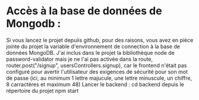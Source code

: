 # Accès à la base de données de Mongodb :
Si vous lancez le projet depuiis github, pour des raisons, vous avez en pièce jointe du projet la variable d'environnement de connection à la base de données MongoDB.
J'ai inclus dans le projet la bibliothèque node de password-validator mais je ne l'ai pas activée dans la route, router.post("/signup", usersControllers.signup),  car le frontend n'était pas configuré pour avertir l'utilisateur des exigences de sécurité pour son mot de passe (ici, au minimum 1 lettre majucule, une lettre minuscule, un chiffre, 8 carractères et maximum 48) 
Lancer le backend :
cd backend depuis le répertoire du projet
npm start
